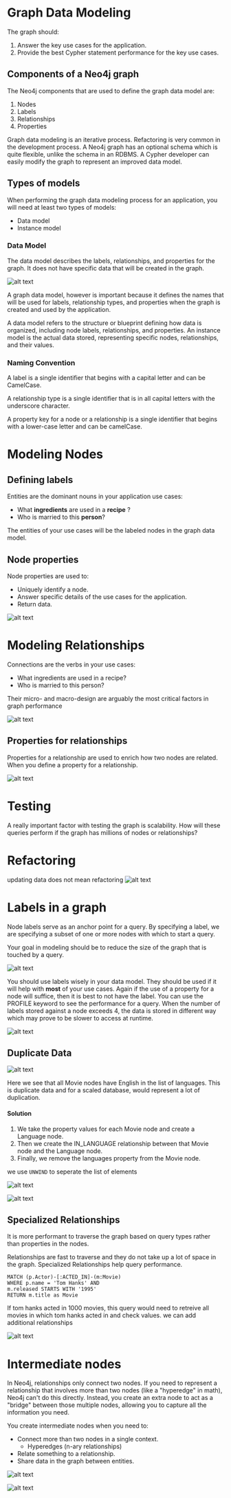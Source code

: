 # Graph Data Modeling

The graph should:
1. Answer the key use cases for the application.
2. Provide the best Cypher statement performance for the key use cases.

## Components of a Neo4j graph
The Neo4j components that are used to define the graph data model are:

1. Nodes
2. Labels
3. Relationships
4. Properties

Graph data modeling is an iterative process. Refactoring is very common in the development process. A Neo4j graph has an optional schema which is quite flexible, unlike the schema in an RDBMS. A Cypher developer can easily modify the graph to represent an improved data model.

## Types of models
When performing the graph data modeling process for an application, you will need at least two types of models:
- Data model
- Instance model

### Data Model
The data model describes the labels, relationships, and properties for the graph. It does not have specific data that will be created in the graph.

![alt text](images/image-7.png)

A graph data model, however is important because it defines the names that will be used for labels, relationship types, and properties when the graph is created and used by the application.

A data model refers to the structure or blueprint defining how data is organized, including node labels, relationships, and properties.
An instance model is the actual data stored, representing specific nodes, relationships, and their values.

### Naming Convention

A label is a single identifier that begins with a capital letter and can be CamelCase.

A relationship type is a single identifier that is in all capital letters with the underscore character.

A property key for a node or a relationship is a single identifier that begins with a lower-case letter and can be camelCase.

# Modeling Nodes
## Defining labels
Entities are the dominant nouns in your application use cases:

- What **ingredients** are used in a **recipe** ?
- Who is married to this **person**?

The entities of your use cases will be the labeled nodes in the graph data model.

## Node properties
Node properties are used to:

- Uniquely identify a node.
- Answer specific details of the use cases for the application.
- Return data.

![alt text](images/image-8.png)

# Modeling Relationships
Connections are the verbs in your use cases:

- What ingredients are used in a recipe?
- Who is married to this person?

 Their micro- and macro-design are arguably the most critical factors in graph performance

![alt text](images/image-10.png)

## Properties for relationships
Properties for a relationship are used to enrich how two nodes are related. When you define a property for a relationship.

![alt text](images/image-11.png)

# Testing

A really important factor with testing the graph is scalability. How will these queries perform if the graph has millions of nodes or relationships?

# Refactoring
updating data does not mean refactoring 
![alt text](images/image-12.png)


# Labels in a graph
Node labels serve as an anchor point for a query. By specifying a label, we are specifying a subset of one or more nodes with which to start a query. 

Your goal in modeling should be to reduce the size of the graph that is touched by a query.

![alt text](images/image-13.png)

You should use labels wisely in your data model. They should be used if it will help with **most** of your use cases. Again if the use of a property for a node will suffice, then it is best to not have the label. You can use the PROFILE keyword to see the performance for a query. When the number of labels stored against a node exceeds 4, the data is stored in different way which may prove to be slower to access at runtime.

![alt text](images/image-14.png)

## Duplicate Data

![alt text](images2/image-1.png)

Here we see that all Movie nodes have English in the list of languages. This is duplicate data and for a scaled database, would represent a lot of duplication.

#### Solution

1. We take the property values for each Movie node and create a Language node.
2. Then we create the IN_LANGUAGE relationship between that Movie node and the Language node.
3. Finally, we remove the languages property from the Movie node.

we use `UNWIND` to seperate the list of elements


![alt text](images2/image-3.png)


![alt text](images2/image-4.png)

## Specialized Relationships
It is more performant to traverse the graph based on query types rather than properties in the nodes.

Relationships are fast to traverse and they do not take up a lot of space in the graph. Specialized Relationships help query performance.

```
MATCH (p.Actor)-[:ACTED_IN]-(m:Movie)
WHERE p.name = 'Tom Hanks' AND
m.released STARTS WITH '1995'
RETURN m.title as Movie
```
If tom hanks acted in 1000 movies, this query would need to retreive all movies in which tom hanks acted in and check values.
we can add additional relationships

![alt text](images2/image-5.png)

# Intermediate nodes

In Neo4j, relationships only connect two nodes. If you need to represent a relationship that involves more than two nodes (like a "hyperedge" in math), Neo4j can't do this directly. Instead, you create an extra node to act as a "bridge" between those multiple nodes, allowing you to capture all the information you need.


You create intermediate nodes when you need to:

- Connect more than two nodes in a single context.
    - Hyperedges (n-ary relationships)
- Relate something to a relationship.
- Share data in the graph between entities.

![alt text](images2/image-6.png)

![alt text](images2/image-7.png)

